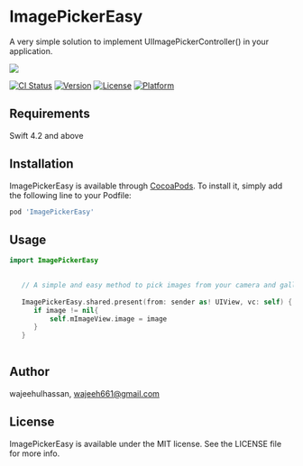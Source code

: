 # ImagePickerEasy

A very simple solution to implement UIImagePickerController() in your application. 

![](https://github.com/wajeeh-hassan/ImagePickerEasy/blob/master/media/demo.gif)



[![CI Status](https://img.shields.io/travis/wajeehulhassan/ImagePickerEasy.svg?style=flat)](https://travis-ci.org/wajeehulhassan/ImagePickerEasy)
[![Version](https://img.shields.io/cocoapods/v/ImagePickerEasy.svg?style=flat)](https://cocoapods.org/pods/ImagePickerEasy)
[![License](https://img.shields.io/cocoapods/l/ImagePickerEasy.svg?style=flat)](https://cocoapods.org/pods/ImagePickerEasy)
[![Platform](https://img.shields.io/cocoapods/p/ImagePickerEasy.svg?style=flat)](https://cocoapods.org/pods/ImagePickerEasy)


## Requirements
Swift 4.2 and above

## Installation

ImagePickerEasy is available through [CocoaPods](https://cocoapods.org). To install
it, simply add the following line to your Podfile:



```ruby
pod 'ImagePickerEasy'
```

## Usage
```swift
import ImagePickerEasy
```

```swift
   
   // A simple and easy method to pick images from your camera and gallery
   
   ImagePickerEasy.shared.present(from: sender as! UIView, vc: self) { image in
      if image != nil{
          self.mImageView.image = image
      }
   }
   
```

## Author

wajeehulhassan, wajeeh661@gmail.com

## License

ImagePickerEasy is available under the MIT license. See the LICENSE file for more info.
